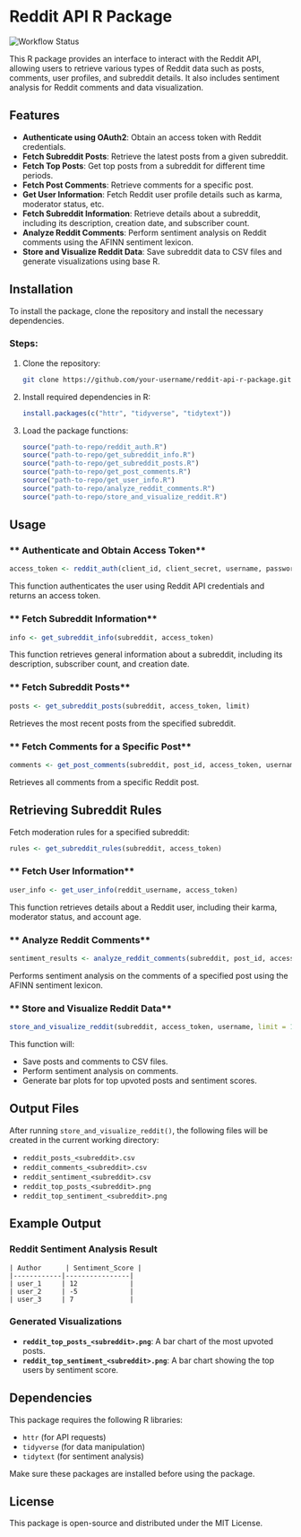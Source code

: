 # Reddit API R Package

![Workflow Status](https://github.com/ZefengPei/Reddit_API/actions/workflows/test.yml/badge.svg)

This R package provides an interface to interact with the Reddit API, allowing users to retrieve various types of Reddit data such as posts, comments, user profiles, and subreddit details. It also includes sentiment analysis for Reddit comments and data visualization.

## Features

- **Authenticate using OAuth2**: Obtain an access token with Reddit credentials.
- **Fetch Subreddit Posts**: Retrieve the latest posts from a given subreddit.
- **Fetch Top Posts**: Get top posts from a subreddit for different time periods.
- **Fetch Post Comments**: Retrieve comments for a specific post.
- **Get User Information**: Fetch Reddit user profile details such as karma, moderator status, etc.
- **Fetch Subreddit Information**: Retrieve details about a subreddit, including its description, creation date, and subscriber count.
- **Analyze Reddit Comments**: Perform sentiment analysis on Reddit comments using the AFINN sentiment lexicon.
- **Store and Visualize Reddit Data**: Save subreddit data to CSV files and generate visualizations using base R.

## Installation

To install the package, clone the repository and install the necessary dependencies.

### Steps:

1. Clone the repository:
   ```bash
   git clone https://github.com/your-username/reddit-api-r-package.git
   ```
2. Install required dependencies in R:
   ```r
   install.packages(c("httr", "tidyverse", "tidytext"))
   ```
3. Load the package functions:
   ```r
   source("path-to-repo/reddit_auth.R")
   source("path-to-repo/get_subreddit_info.R")
   source("path-to-repo/get_subreddit_posts.R")
   source("path-to-repo/get_post_comments.R")
   source("path-to-repo/get_user_info.R")
   source("path-to-repo/analyze_reddit_comments.R")
   source("path-to-repo/store_and_visualize_reddit.R")
   ```

## Usage

### ** Authenticate and Obtain Access Token**
```r
access_token <- reddit_auth(client_id, client_secret, username, password)
```
This function authenticates the user using Reddit API credentials and returns an access token.

### ** Fetch Subreddit Information**
```r
info <- get_subreddit_info(subreddit, access_token)
```
This function retrieves general information about a subreddit, including its description, subscriber count, and creation date.

### ** Fetch Subreddit Posts**
```r
posts <- get_subreddit_posts(subreddit, access_token, limit)
```
Retrieves the most recent posts from the specified subreddit.

### ** Fetch Comments for a Specific Post**
```r
comments <- get_post_comments(subreddit, post_id, access_token, username)
```
Retrieves all comments from a specific Reddit post.

## Retrieving Subreddit Rules

Fetch moderation rules for a specified subreddit:

```r
rules <- get_subreddit_rules(subreddit, access_token)
```

### ** Fetch User Information**
```r
user_info <- get_user_info(reddit_username, access_token)
```
This function retrieves details about a Reddit user, including their karma, moderator status, and account age.

### ** Analyze Reddit Comments**
```r
sentiment_results <- analyze_reddit_comments(subreddit, post_id, access_token, username)
```
Performs sentiment analysis on the comments of a specified post using the AFINN sentiment lexicon.

### ** Store and Visualize Reddit Data**
```r
store_and_visualize_reddit(subreddit, access_token, username, limit = 10)
```
This function will:
- Save posts and comments to CSV files.
- Perform sentiment analysis on comments.
- Generate bar plots for top upvoted posts and sentiment scores.

## Output Files
After running `store_and_visualize_reddit()`, the following files will be created in the current working directory:
- `reddit_posts_<subreddit>.csv`
- `reddit_comments_<subreddit>.csv`
- `reddit_sentiment_<subreddit>.csv`
- `reddit_top_posts_<subreddit>.png`
- `reddit_top_sentiment_<subreddit>.png`

## Example Output
### **Reddit Sentiment Analysis Result**
```
| Author      | Sentiment_Score |
|------------|----------------|
| user_1     | 12             |
| user_2     | -5             |
| user_3     | 7              |
```

### **Generated Visualizations**
- **`reddit_top_posts_<subreddit>.png`**: A bar chart of the most upvoted posts.
- **`reddit_top_sentiment_<subreddit>.png`**: A bar chart showing the top users by sentiment score.

## Dependencies
This package requires the following R libraries:
- `httr` (for API requests)
- `tidyverse` (for data manipulation)
- `tidytext` (for sentiment analysis)

Make sure these packages are installed before using the package.

## License
This package is open-source and distributed under the MIT License.
